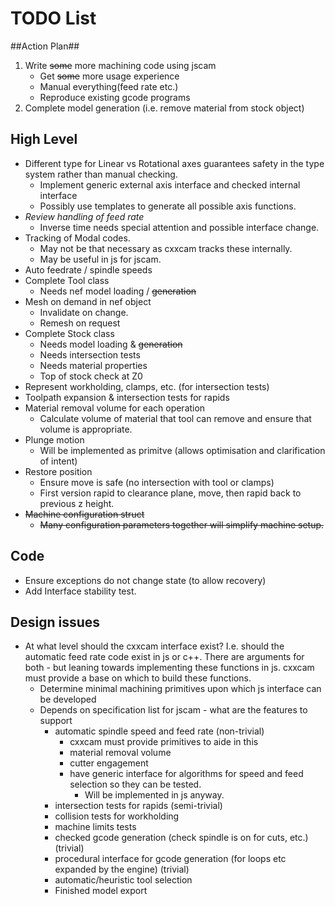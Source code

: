# TODO List #

##Action Plan##
 1. Write ~~some~~ more machining code using jscam
    * Get ~~some~~ more usage experience
    * Manual everything(feed rate etc.)
    * Reproduce existing gcode programs
 2. Complete model generation (i.e. remove material from stock object)

## High Level ##
 * Different type for Linear vs Rotational axes guarantees safety in the type system rather than manual checking.
    - Implement generic external axis interface and checked internal interface
    - Possibly use templates to generate all possible axis functions.
 * *Review handling of feed rate*
    - Inverse time needs special attention and possible interface change.
 * Tracking of Modal codes.
    - May not be that necessary as cxxcam tracks these internally.
    - May be useful in js for jscam.
 * Auto feedrate / spindle speeds
 * Complete Tool class
    - Needs nef model loading / ~~generation~~
 * Mesh on demand in nef object
    - Invalidate on change.
    - Remesh on request
 * Complete Stock class
    - Needs model loading & ~~generation~~
    - Needs intersection tests
    - Needs material properties
    - Top of stock check at Z0
 * Represent workholding, clamps, etc. (for intersection tests)
 * Toolpath expansion & intersection tests for rapids
 * Material removal volume for each operation
    - Calculate volume of material that tool can remove and ensure that volume is appropriate.
 * Plunge motion
    * Will be implemented as primitve (allows optimisation and clarification of intent)
 * Restore position
    - Ensure move is safe (no intersection with tool or clamps)
    - First version rapid to clearance plane, move, then rapid back to previous z height.
 * ~~Machine configuration struct~~
    - ~~Many configuration parameters together will simplify machine setup.~~

## Code ##
 * Ensure exceptions do not change state (to allow recovery)
 * Add Interface stability test.

## Design issues ##
 * At what level should the cxxcam interface exist?
   I.e. should the automatic feed rate code exist in js or c++. There are arguments for both - but leaning towards implementing these functions in js. cxxcam must provide a base on which to build these functions.
    - Determine minimal machining primitives upon which js interface can be developed
    - Depends on specification list for jscam - what are the features to support
       * automatic spindle speed and feed rate (non-trivial)
          - cxxcam must provide primitives to aide in this
          - material removal volume
          - cutter engagement
          - have generic interface for algorithms for speed and feed selection so they can be tested. 
             - Will be implemented in js anyway.
       * intersection tests for rapids (semi-trivial)
       * collision tests for workholding
       * machine limits tests
       * checked gcode generation (check spindle is on for cuts, etc.) (trivial)
       * procedural interface for gcode generation (for loops etc expanded by the engine) (trivial)
       * automatic/heuristic tool selection
       * Finished model export
